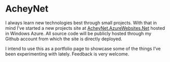 AcheyNet
========

I always learn new technologies best through small projects.  With that in mind I’ve started a new projects site at <a href="http://AcheyNet.AzureWebsites.Net" target="_blank">AcheyNet.AzureWebsites.Net</a> hosted in Windows Azure.  All source code will be publicly hosted through my Github account from which the site is directly deployed.

I intend to use this as a portfolio page to showcase some of the things I’ve been experimenting with lately.  Feedback is very welcome.
